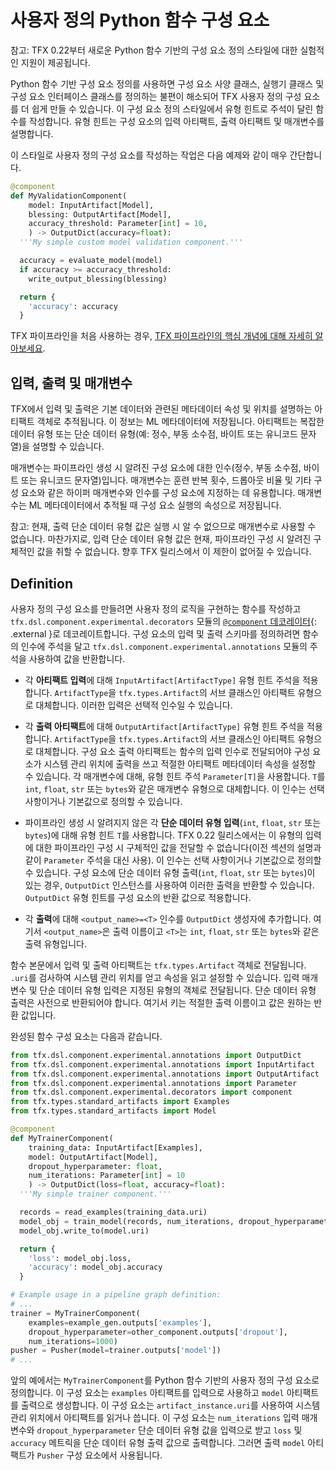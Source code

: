 # 사용자 정의 Python 함수 구성 요소

참고: TFX 0.22부터 새로운 Python 함수 기반의 구성 요소 정의 스타일에 대한 실험적인 지원이 제공됩니다.

Python 함수 기반 구성 요소 정의를 사용하면 구성 요소 사양 클래스, 실행기 클래스 및 구성 요소 인터페이스 클래스를 정의하는 불편이 해소되어 TFX 사용자 정의 구성 요소를 더 쉽게 만들 수 있습니다. 이 구성 요소 정의 스타일에서 유형 힌트로 주석이 달린 함수를 작성합니다. 유형 힌트는 구성 요소의 입력 아티팩트, 출력 아티팩트 및 매개변수를 설명합니다.

이 스타일로 사용자 정의 구성 요소를 작성하는 작업은 다음 예제와 같이 매우 간단합니다.

```python
@component
def MyValidationComponent(
    model: InputArtifact[Model],
    blessing: OutputArtifact[Model],
    accuracy_threshold: Parameter[int] = 10,
    ) -> OutputDict(accuracy=float):
  '''My simple custom model validation component.'''

  accuracy = evaluate_model(model)
  if accuracy >= accuracy_threshold:
    write_output_blessing(blessing)

  return {
    'accuracy': accuracy
  }
```

TFX 파이프라인을 처음 사용하는 경우, [TFX 파이프라인의 핵심 개념에 대해 자세히 알아보세요](understanding_tfx_pipelines).

## 입력, 출력 및 매개변수

TFX에서 입력 및 출력은 기본 데이터와 관련된 메타데이터 속성 및 위치를 설명하는 아티팩트 객체로 추적됩니다. 이 정보는 ML 메타데이터에 저장됩니다. 아티팩트는 복잡한 데이터 유형 또는 단순 데이터 유형(예: 정수, 부동 소수점, 바이트 또는 유니코드 문자열)을 설명할 수 있습니다.

매개변수는 파이프라인 생성 시 알려진 구성 요소에 대한 인수(정수, 부동 소수점, 바이트 또는 유니코드 문자열)입니다. 매개변수는 훈련 반복 횟수, 드롭아웃 비율 및 기타 구성 요소와 같은 하이퍼 매개변수와 인수를 구성 요소에 지정하는 데 유용합니다. 매개변수는 ML 메타데이터에서 추적될 때 구성 요소 실행의 속성으로 저장됩니다.

참고: 현재, 출력 단순 데이터 유형 값은 실행 시 알 수 없으므로 매개변수로 사용할 수 없습니다. 마찬가지로, 입력 단순 데이터 유형 값은 현재, 파이프라인 구성 시 알려진 구체적인 값을 취할 수 없습니다. 향후 TFX 릴리스에서 이 제한이 없어질 수 있습니다.

## Definition

사용자 정의 구성 요소를 만들려면 사용자 정의 로직을 구현하는 함수를 작성하고 `tfx.dsl.component.experimental.decorators` 모듈의 [`@component` 데코레이터](https://github.com/tensorflow/tfx/blob/master/tfx/dsl/component/experimental/decorators.py){: .external }로 데코레이트합니다. 구성 요소의 입력 및 출력 스키마를 정의하려면 함수의 인수에 주석을 달고 `tfx.dsl.component.experimental.annotations` 모듈의 주석을 사용하여 값을 반환합니다.

- 각 **아티팩트 입력**에 대해 `InputArtifact[ArtifactType]` 유형 힌트 주석을 적용합니다. `ArtifactType`을 `tfx.types.Artifact`의 서브 클래스인 아티팩트 유형으로 대체합니다. 이러한 입력은 선택적 인수일 수 있습니다.

- 각 **출력 아티팩트**에 대해 `OutputArtifact[ArtifactType]` 유형 힌트 주석을 적용합니다. `ArtifactType`을 `tfx.types.Artifact`의 서브 클래스인 아티팩트 유형으로 대체합니다. 구성 요소 출력 아티팩트는 함수의 입력 인수로 전달되어야 구성 요소가 시스템 관리 위치에 출력을 쓰고 적절한 아티팩트 메타데이터 속성을 설정할 수 있습니다. 각 매개변수에 대해, 유형 힌트 주석 `Parameter[T]`을 사용합니다. `T`를 `int`, `float`, `str` 또는 `bytes`와 같은 매개변수 유형으로 대체합니다. 이 인수는 선택 사항이거나 기본값으로 정의할 수 있습니다.

- 파이프라인 생성 시 알려지지 않은 각 **단순 데이터 유형 입력**(`int`, `float`, `str` 또는 `bytes`)에 대해 유형 힌트 `T`를 사용합니다. TFX 0.22 릴리스에서는 이 유형의 입력에 대한 파이프라인 구성 시 구체적인 값을 전달할 수 없습니다(이전 섹션의 설명과 같이 `Parameter` 주석을 대신 사용). 이 인수는 선택 사항이거나 기본값으로 정의할 수 있습니다. 구성 요소에 단순 데이터 유형 출력(`int`, `float`, `str` 또는 `bytes`)이 있는 경우, `OutputDict` 인스턴스를 사용하여 이러한 출력을 반환할 수 있습니다. `OutputDict` 유형 힌트를 구성 요소의 반환 값으로 적용합니다.

- 각 **출력**에 대해 `<output_name>=<T>` 인수를 `OutputDict` 생성자에 추가합니다. 여기서 `<output_name>`은 출력 이름이고 `<T>`는 `int`, `float`, `str` 또는 `bytes`와 같은 출력 유형입니다.

함수 본문에서 입력 및 출력 아티팩트는 `tfx.types.Artifact` 객체로 전달됩니다. `.uri`를 검사하여 시스템 관리 위치를 얻고 속성을 읽고 설정할 수 있습니다. 입력 매개변수 및 단순 데이터 유형 입력은 지정된 유형의 객체로 전달됩니다. 단순 데이터 유형 출력은 사전으로 반환되어야 합니다. 여기서 키는 적절한 출력 이름이고 값은 원하는 반환 값입니다.

완성된 함수 구성 요소는 다음과 같습니다.

```python
from tfx.dsl.component.experimental.annotations import OutputDict
from tfx.dsl.component.experimental.annotations import InputArtifact
from tfx.dsl.component.experimental.annotations import OutputArtifact
from tfx.dsl.component.experimental.annotations import Parameter
from tfx.dsl.component.experimental.decorators import component
from tfx.types.standard_artifacts import Examples
from tfx.types.standard_artifacts import Model

@component
def MyTrainerComponent(
    training_data: InputArtifact[Examples],
    model: OutputArtifact[Model],
    dropout_hyperparameter: float,
    num_iterations: Parameter[int] = 10
    ) -> OutputDict(loss=float, accuracy=float):
  '''My simple trainer component.'''

  records = read_examples(training_data.uri)
  model_obj = train_model(records, num_iterations, dropout_hyperparameter)
  model_obj.write_to(model.uri)

  return {
    'loss': model_obj.loss,
    'accuracy': model_obj.accuracy
  }

# Example usage in a pipeline graph definition:
# ...
trainer = MyTrainerComponent(
    examples=example_gen.outputs['examples'],
    dropout_hyperparameter=other_component.outputs['dropout'],
    num_iterations=1000)
pusher = Pusher(model=trainer.outputs['model'])
# ...
```

앞의 예에서는 `MyTrainerComponent`를 Python 함수 기반의 사용자 정의 구성 요소로 정의합니다. 이 구성 요소는 `examples` 아티팩트를 입력으로 사용하고 `model` 아티팩트를 출력으로 생성합니다. 이 구성 요소는 `artifact_instance.uri`를 사용하여 시스템 관리 위치에서 아티팩트를 읽거나 씁니다. 이 구성 요소는 `num_iterations` 입력 매개변수와 `dropout_hyperparameter` 단순 데이터 유형 값을 입력으로 받고 `loss` 및 `accuracy` 메트릭을 단순 데이터 유형 출력 값으로 출력합니다. 그러면 출력 `model` 아티팩트가 `Pusher` 구성 요소에서 사용됩니다.

